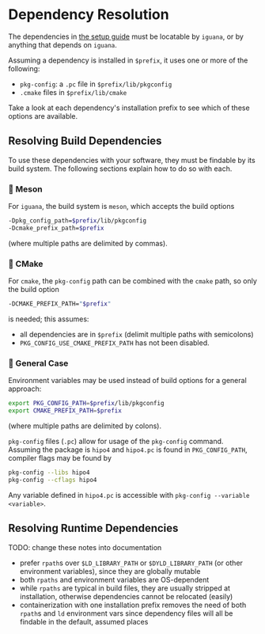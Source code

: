 # Dependency Resolution

The dependencies in [the setup guide](setup.md) must be locatable by `iguana`, or
by anything that depends on `iguana`.

Assuming a dependency is installed in `$prefix`, it uses one or more of the following:
- `pkg-config`: a `.pc` file in `$prefix/lib/pkgconfig`
- `.cmake` files in `$prefix/lib/cmake`

Take a look at each dependency's installation prefix to see which of these options
are available.

## Resolving Build Dependencies

To use these dependencies with your software, they must be findable by its build system.
The following sections explain how to do so with each.

### :large_blue_diamond: Meson
For `iguana`, the build system is `meson`, which accepts the build options
```bash
-Dpkg_config_path=$prefix/lib/pkgconfig
-Dcmake_prefix_path=$prefix
```
(where multiple paths are delimited by commas).

### :large_blue_diamond: CMake
For `cmake`, the `pkg-config` path can be combined with the `cmake` path, so only the
build option
```bash
-DCMAKE_PREFIX_PATH="$prefix"
```
is needed; this assumes:
- all dependencies are in `$prefix` (delimit multiple paths with semicolons)
- `PKG_CONFIG_USE_CMAKE_PREFIX_PATH` has not been disabled.

### :large_blue_diamond: General Case
Environment variables may be used instead of build options for a general approach:
```bash
export PKG_CONFIG_PATH=$prefix/lib/pkgconfig
export CMAKE_PREFIX_PATH=$prefix
```
(where multiple paths are delimited by colons).

`pkg-config` files (`.pc`) allow for usage of the `pkg-config` command. Assuming the package is `hipo4` and `hipo4.pc` is found in `PKG_CONFIG_PATH`, compiler flags may be found by
```bash
pkg-config --libs hipo4
pkg-config --cflags hipo4
```
Any variable defined in `hipo4.pc` is accessible with `pkg-config --variable <variable>`.

## Resolving Runtime Dependencies

TODO: change these notes into documentation

- prefer `rpath`s over `$LD_LIBRARY_PATH` or `$DYLD_LIBRARY_PATH` (or other
  environment variables), since they are globally mutable
- both `rpaths` and environment variables are OS-dependent
- while `rpaths` are typical in build files, they are usually stripped at
installation, otherwise dependencies cannot be relocated (easily)
- containerization with one installation prefix removes the need of both
  `rpath`s and `ld` environment vars since dependency files will all be findable in the
  default, assumed places
